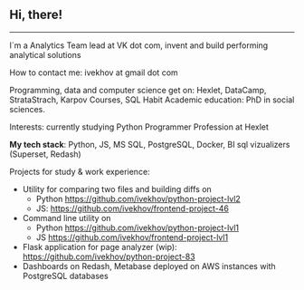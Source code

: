 ## Hi, there!

----
I`m a Analytics Team lead at VK dot com, invent and build performing analytical solutions

How to contact me: ivekhov at gmail dot com

Programming, data and computer science get on: Hexlet, DataCamp, StrataStrach, Karpov Courses, SQL Habit
Academic education: PhD in social sciences.

Interests: currently studying Python Programmer Profession at Hexlet

**My tech stack**: Python, JS, MS SQL, PostgreSQL, Docker, BI sql vizualizers (Superset, Redash)

Projects for study & work experience: 
- Utility for comparing two files and building diffs on
  - Python https://github.com/ivekhov/python-project-lvl2
  - JS: https://github.com/ivekhov/frontend-project-46
- Command line utility on
  - Python https://github.com/ivekhov/python-project-lvl1
  - JS https://github.com/ivekhov/frontend-project-lvl1 
- Flask application for page analyzer (wip): https://github.com/ivekhov/python-project-83
- Dashboards on Redash, Metabase deployed on AWS instances with PostgreSQL databases
